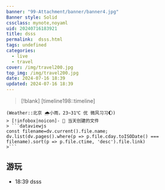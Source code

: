 ```yaml
---
banner: "99-Attachment/banner/banner4.jpg"
Banner style: Solid
cssclass: mynote,noyaml
uid: 20240716183921 
title: dsss
permalink:  dsss.html
tags: undefined
categories:
  - live
  - travel
cover: /img/travel200.jpg
top_img: /img/travel200.jpg
date: 2024-07-16 18:39
updated: 2024-07-16 18:39
---
```

> [!blank] 
> [timeline198::timeline]
```ad-flex
(Weather::北京 🌧小雨，23~31℃ 优 微风习习🌔)
> [!infobox|noicon]- 🔖 当天创建的文件
> ```dataviewjs 
const filename=dv.current().file.name;
dv.list(dv.pages().where(p => p.file.cday.toISODate() === filename).sort(p => p.file.ctime, 'desc').file.link) 
>```
```

## 游玩
- 18:39 dsss